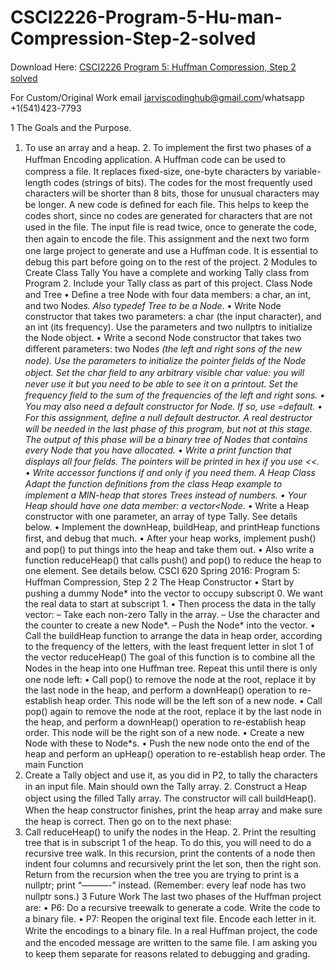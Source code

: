 # CSCI2226-Program-5-Hu-man-Compression-Step-2-solved

Download Here: [CSCI2226 Program 5: Huﬀman Compression, Step 2 solved](https://jarviscodinghub.com/assignment/program-5-huﬀman-compression-step-2-solution/)

For Custom/Original Work email jarviscodinghub@gmail.com/whatsapp +1(541)423-7793

1 The Goals and the Purpose.
1. To use an array and a heap. 2. To implement the ﬁrst two phases of a Huﬀman Encoding application.
A Huﬀman code can be used to compress a ﬁle. It replaces ﬁxed-size, one-byte characters by variable- length codes (strings of bits). The codes for the most frequently used characters will be shorter than 8 bits, those for unusual characters may be longer. A new code is deﬁned for each ﬁle. This helps to keep the codes short, since no codes are generated for characters that are not used in the ﬁle. The input ﬁle is read twice, once to generate the code, then again to encode the ﬁle. This assignment and the next two form one large project to generate and use a Huﬀman code. It is essential to debug this part before going on to the rest of the project.
2 Modules to Create
Class Tally You have a complete and working Tally class from Program 2. Include your Tally class as part of this project.
Class Node and Tree • Deﬁne a tree Node with four data members: a char, an int, and two Node*s. Also typedef Tree to be a Node*. • Write Node constructor that takes two parameters: a char (the input character), and an int (its frequency). Use the parameters and two nullptrs to initialize the Node object. • Write a second Node constructor that takes two diﬀerent parameters: two Node*s (the left and right sons of the new node). Use the parameters to initialize the pointer ﬁelds of the Node object. Set the char ﬁeld to any arbitrary visible char value: you will never use it but you need to be able to see it on a printout. Set the frequency ﬁeld to the sum of the frequencies of the left and right sons. • You may also need a default constructor for Node. If so, use =default. • For this assignment, deﬁne a null default destructor. A real destructor will be needed in the last phase of this program, but not at this stage. The output of this phase will be a binary tree of Nodes that contains every Node that you have allocated. • Write a print function that displays all four ﬁelds. The pointers will be printed in hex if you use <<. • Write accessor functions if and only if you need them.
A Heap Class Adapt the function deﬁnitions from the class Heap example to implement a MIN-heap that stores Trees instead of numbers. • Your Heap should have one data member: a vector<Node*. • Write a Heap constructor with one parameter, an array of type Tally. See details below. • Implement the downHeap, buildHeap, and printHeap functions ﬁrst, and debug that much. • After your heap works, implement push() and pop() to put things into the heap and take them out. • Also write a function reduceHeap() that calls push() and pop() to reduce the heap to one element. See details below.
CSCI 620 Spring 2016: Program 5: Huﬀman Compression, Step 2 2
The Heap Constructor • Start by pushing a dummy Node* into the vector to occupy subscript 0. We want the real data to start at subscript 1. • Then process the data in the tally vector: – Take each non-zero Tally in the array. – Use the character and the counter to create a new Node*. – Push the Node* into the vector. • Call the buildHeap function to arrange the data in heap order, according to the frequency of the letters, with the least frequent letter in slot 1 of the vector
reduceHeap() The goal of this function is to combine all the Nodes in the heap into one Huﬀman tree. Repeat this until there is only one node left: • Call pop() to remove the node at the root, replace it by the last node in the heap, and perform a downHeap() operation to re-establish heap order. This node will be the left son of a new node. • Call pop() again to remove the node at the root, replace it by the last node in the heap, and perform a downHeap() operation to re-establish heap order. This node will be the right son of a new node. • Create a new Node with these to Node*s. • Push the new node onto the end of the heap and perform an upHeap() operation to re-establish heap order.
The main Function
1. Create a Tally object and use it, as you did in P2, to tally the characters in an input ﬁle. Main should own the Tally array. 2. Construct a Heap object using the ﬁlled Tally array. The constructor will call buildHeap().
When the heap constructor ﬁnishes, print the heap array and make sure the heap is correct. Then go on to the next phase:
1. Call reduceHeap() to unify the nodes in the Heap. 2. Print the resulting tree that is in subscript 1 of the heap. To do this, you will need to do a recursive tree walk. In this recursion, print the contents of a node then indent four columns and recursively print the let son, then the right son. Return from the recursion when the tree you are trying to print is a nullptr; print “———-” instead. (Remember: every leaf node has two nullptr sons.)
3 Future Work
The last two phases of the Huﬀman project are: • P6: Do a recursive treewalk to generate a code. Write the code to a binary ﬁle. • P7: Reopen the original text ﬁle. Encode each letter in it. Write the encodings to a binary ﬁle. In a real Huﬀman project, the code and the encoded message are written to the same ﬁle. I am asking you to keep them separate for reasons related to debugging and grading.
